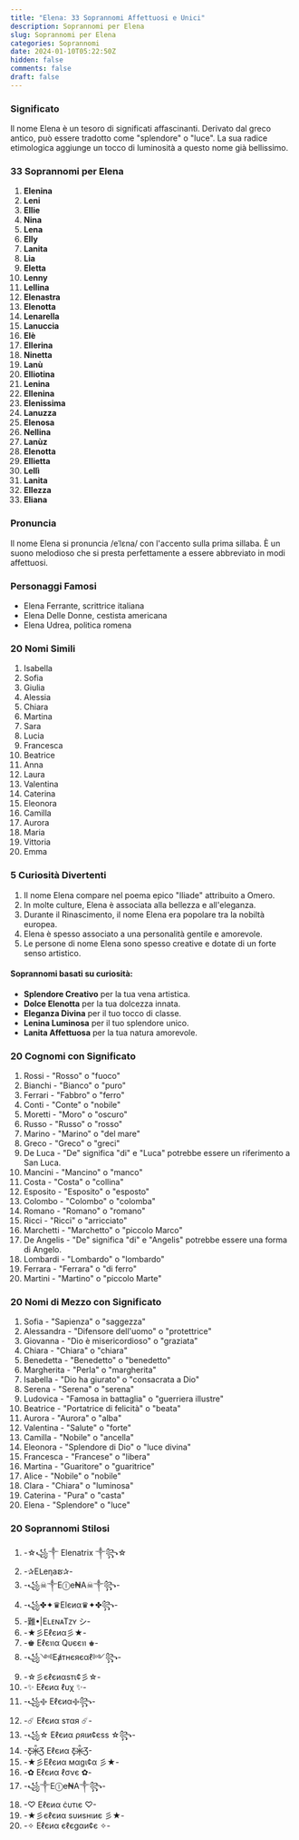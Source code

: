 ```yaml
---
title: "Elena: 33 Soprannomi Affettuosi e Unici"
description: Soprannomi per Elena
slug: Soprannomi per Elena
categories: Soprannomi
date: 2024-01-10T05:22:50Z
hidden: false
comments: false
draft: false
---
```


### Significato

Il nome Elena è un tesoro di significati affascinanti. Derivato dal greco antico, può essere tradotto come "splendore" o "luce". La sua radice etimologica aggiunge un tocco di luminosità a questo nome già bellissimo.

### 33 Soprannomi per Elena

1. **Elenina**
2. **Leni**
3. **Ellie**
4. **Nina**
5. **Lena**
6. **Elly**
7. **Lanita**
8. **Lia**
9. **Eletta**
10. **Lenny**
11. **Lellina**
12. **Elenastra**
13. **Elenotta**
14. **Lenarella**
15. **Lanuccia**
16. **Elè**
17. **Ellerina**
18. **Ninetta**
19. **Lanù**
20. **Elliotina**
21. **Lenina**
22. **Ellenina**
23. **Elenissima**
24. **Lanuzza**
25. **Elenosa**
26. **Nellina**
27. **Lanùz**
28. **Elenotta**
29. **Ellietta**
30. **Lellì**
31. **Lanita**
32. **Ellezza**
33. **Eliana**

### Pronuncia

Il nome Elena si pronuncia /eˈlɛna/ con l'accento sulla prima sillaba. È un suono melodioso che si presta perfettamente a essere abbreviato in modi affettuosi.

### Personaggi Famosi

- Elena Ferrante, scrittrice italiana
- Elena Delle Donne, cestista americana
- Elena Udrea, politica romena

### 20 Nomi Simili

1. Isabella
2. Sofia
3. Giulia
4. Alessia
5. Chiara
6. Martina
7. Sara
8. Lucia
9. Francesca
10. Beatrice
11. Anna
12. Laura
13. Valentina
14. Caterina
15. Eleonora
16. Camilla
17. Aurora
18. Maria
19. Vittoria
20. Emma

### 5 Curiosità Divertenti

1. Il nome Elena compare nel poema epico "Iliade" attribuito a Omero.
2. In molte culture, Elena è associata alla bellezza e all'eleganza.
3. Durante il Rinascimento, il nome Elena era popolare tra la nobiltà europea.
4. Elena è spesso associato a una personalità gentile e amorevole.
5. Le persone di nome Elena sono spesso creative e dotate di un forte senso artistico.

#### Soprannomi basati su curiosità:

- **Splendore Creativo** per la tua vena artistica.
- **Dolce Elenotta** per la tua dolcezza innata.
- **Eleganza Divina** per il tuo tocco di classe.
- **Lenina Luminosa** per il tuo splendore unico.
- **Lanita Affettuosa** per la tua natura amorevole.

### 20 Cognomi con Significato

1. Rossi - "Rosso" o "fuoco"
2. Bianchi - "Bianco" o "puro"
3. Ferrari - "Fabbro" o "ferro"
4. Conti - "Conte" o "nobile"
5. Moretti - "Moro" o "oscuro"
6. Russo - "Russo" o "rosso"
7. Marino - "Marino" o "del mare"
8. Greco - "Greco" o "greci"
9. De Luca - "De" significa "di" e "Luca" potrebbe essere un riferimento a San Luca.
10. Mancini - "Mancino" o "manco"
11. Costa - "Costa" o "collina"
12. Esposito - "Esposito" o "esposto"
13. Colombo - "Colombo" o "colomba"
14. Romano - "Romano" o "romano"
15. Ricci - "Ricci" o "arricciato"
16. Marchetti - "Marchetto" o "piccolo Marco"
17. De Angelis - "De" significa "di" e "Angelis" potrebbe essere una forma di Angelo.
18. Lombardi - "Lombardo" o "lombardo"
19. Ferrara - "Ferrara" o "di ferro"
20. Martini - "Martino" o "piccolo Marte"

### 20 Nomi di Mezzo con Significato

1. Sofia - "Sapienza" o "saggezza"
2. Alessandra - "Difensore dell'uomo" o "protettrice"
3. Giovanna - "Dio è misericordioso" o "graziata"
4. Chiara - "Chiara" o "chiara"
5. Benedetta - "Benedetto" o "benedetto"
6. Margherita - "Perla" o "margherita"
7. Isabella - "Dio ha giurato" o "consacrata a Dio"
8. Serena - "Serena" o "serena"
9. Ludovica - "Famosa in battaglia" o "guerriera illustre"
10. Beatrice - "Portatrice di felicità" o "beata"
11. Aurora - "Aurora" o "alba"
12. Valentina - "Salute" o "forte"
13. Camilla - "Nobile" o "ancella"
14. Eleonora - "Splendore di Dio" o "luce divina"
15. Francesca - "Francese" o "libera"
16. Martina - "Guaritore" o "guaritrice"
17. Alice - "Nobile" o "nobile"
18. Clara - "Chiara" o "luminosa"
19. Caterina - "Pura" o "casta"
20. Elena - "Splendore" o "luce"

### 20 Soprannomi Stilosi

1. -☆꧁༒ Elenatrix ༒꧂☆
2. -✰Eᒪeηaຮ✰-
3. -꧁☠︎༒Eⓛe₦A☠︎༒꧂-
4. -꧁✤✦♛Elєиα♛✦✤꧂-
5. -難•|EʟᴇɴᴀTᴢʏ シ︎-
6. -★彡Eℓєиα彡★-
7. -♚ Eℓєทα Qυєєท ♚-
8. -꧁༺Eⱥтнєяєαℓ༻꧂-
9. -☆彡єℓєиαѕтι¢彡☆-
10. -✨ Eℓєиα ℓυχ ✨-
11. -꧁࿇ Eℓєиα࿇꧂-
12. -☄️ Eℓєиα ѕтαя ☄️-
13. -꧁☆ Eℓєиα ρяιи¢єѕѕ ☆꧂-
14. -Ƹ̵̡Ӝ̵̨̄Ʒ Eℓєиα Ƹ̵̡Ӝ̵̨̄Ʒ-
15. -★彡Eℓєиα мαgι¢α 彡★-
16. -✿ Eℓєиα ℓσνє ✿-
17. -꧁༒Eⓛe₦A༒꧂-
18. -♡ Eℓєиα ċυтιє ♡-
19. -★彡єℓєиα ѕυиѕнιиє 彡★-
20. -✧ Eℓєиα єℓєgαи¢є ✧-